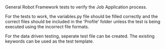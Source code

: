 General Robot Framework tests to verify the Job Application process.

For the tests to work, the variables.py file should be filled correctly and the correct files should be included in the 'Profile' folder unless the test is being executed using the incorrect file formats.

For the data driven testing, seperate test file can be created. The existing keywords can be used as the test template.
